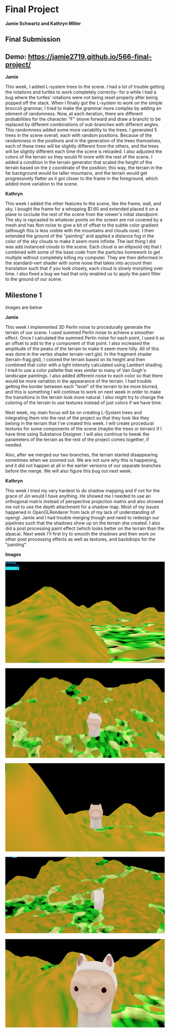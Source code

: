 # Final Project
**Jamie Schwartz and Kathryn Miller** 

## Final Submission
## Demo: https://jamie2719.github.io/566-final-project/

**Jamie**

This week, I added L-system trees to the scene. I had a lot of trouble getting the rotations and turtles to work completely correctly- for a while I had a bug where the turtles' rotations were not being reset properly after being popped off the stack. When I finally got the L-system to work on the simple broccoli grammar, I tried to make the grammar more complex by adding an element of randomness. Now, at each iteration, there are different probabilities for the character "F" (move forward and draw a branch) to be replaced by different combinations of sub-branches with different angles. This randomness added some more variability to the trees. I generated 5 trees in the scene overall, each with random positions. Because of the randomness in the positions and in the generation of the trees themselves, each of these trees will be slightly different from the others, and the trees will be slightly different each time the scene is reloaded. I also adjusted the colors of the terrain so they would fit more with the rest of the scene. I added a condition in the terrain generator that scaled the height of the terrain based on the z coordinate of the position; this way, the terrain in the far background would be taller mountains, and the terrain would get progressively flatter as it got closer to the frame in the foreground, which added more variation to the scene.

**Kathryn**

This week I added the other features to the scene, like the frame, wall, and sky. I bought the frame for a whopping $1.60 and extended placed it on a plane to occlude the rest of the scene from the viewer's initial standpoint. The sky is raycasted to whatever points on the screen are not covered by a mesh and has fbm noise to give a bit of offset to the subtle color gradient (although this is less visible with the mountains and clouds now). I then extended the ground of the "painting" and applied a distance fog in the color of the sky clouds to make it seem more infinite. The last thing I did was add instanced clouds to the scene. Each cloud is an ellipsoid obj that I combined with some of the base code from the particles homework to get multiple without completely killing my computer. They are then deformed in the standard-vert shader with some noise that takes into account their translation such that if you look closely, each cloud is slowly morphing over time. I also fixed a bug we had that only enabled us to apply the paint filter to the ground of our scene.



## Milestone 1
Images are below


**Jamie**

This week I implemented 3D Perlin noise to procedurally generate the terrain of our scene. I used summed Perlin noise to achieve a smoother effect. Once I calculated the summed Perlin noise for each point, I used it as an offset to add to the y component of that point. I also increased the amplitude of the peaks of the terrain to make it seem more hilly. All of this was done in the vertex shader terrain-vert.glsl. In the fragment shader (terrain-frag.glsl), I colored the terrain based on its height and then combined that color with a light intensity calculated using Lambert shading. I tried to use a color pallette that was similar to many of Van Gogh's landscape paintings. I also added different noise to each color so that there would be more variation in the appearance of the terrain. I had trouble getting the border between each "level" of the terrain to be more blurred, and this is something I will continue to work on next week in order to make the transitions in the terrain look more natural. I also might try to change the coloring of the terrain to use textures instead of just colors if we have time. 

Next week, my main focus will be on creating L-System trees and integrating them into the rest of the project so that they look like they belong in the terrain that I've created this week. I will create procedural textures for some components of the scene (maybe the trees or terrain) if I have time using Substance Designer. I will also continue to tweak the parameters of the terrain as the rest of the project comes together, if needed.

Also, after we merged our two branches, the terrain started disappearing sometimes when we zoomed out. We are not sure why this is happening, and it did not happen at all in the earlier versions of our separate branches before the merge. We will also figure this bug out next week.





**Kathryn**

This week I tried my very hardest to do shadow mapping and if not for the grace of Jin would I have anything. He showed me I needed to use an orthogonal matrix instead of perspective projection matrix and also showed me not to use the depth attachment for a shadow map. Most of my issues happened in OpenGLRenderer from lack of my lack of understanding of opengl. Jamie and I had trouble merging though and need to redesign our pipelines such that the shadows show up on the terrain she created. I also did a post processing paint effect (which looks better on the terrain than the alpaca). Next week I'll first try to smooth the shadows and then work on other post processing effects as well as textures, and backdrops for the "painting".


**Images**

![](milestone_1/terrain1.png)

![](milestone_1/terrain_above.png)

![](milestone_1/merged_front.png)

![](milestone_1/merged_behind.png)

![](milestone_1/alpaca_close.png)



